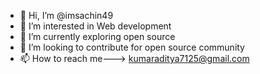 - 👋 Hi, I’m @imsachin49
- 👀 I’m interested in Web development
- 🌱 I’m currently exploring open source 
- 💞️ I’m looking to contribute for open source community
- 📫 How to reach me---> kumaraditya7125@gmail.com

<!---
imsachin49/imsachin49 is a ✨ special ✨ repository because its `README.md` (this file) appears on your GitHub profile.
You can click the Preview link to take a look at your changes.
--->
